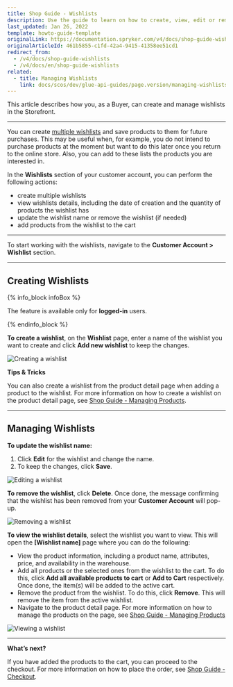 ```yaml
---
title: Shop Guide - Wishlists
description: Use the guide to learn on how to create, view, edit or remove wishlists on the store website.
last_updated: Jan 26, 2022
template: howto-guide-template
originalLink: https://documentation.spryker.com/v4/docs/shop-guide-wishlists
originalArticleId: 461b5855-c1fd-42a4-9415-41358ee51cd1
redirect_from:
  - /v4/docs/shop-guide-wishlists
  - /v4/docs/en/shop-guide-wishlists
related:
  - title: Managing Wishlists
    link: docs/scos/dev/glue-api-guides/page.version/managing-wishlists/managing-wishlists.html
---
```


This article describes how you, as a Buyer, can create and manage wishlists in the Storefront.
***

You can create [multiple wishlists](/docs/scos/user/features/{{page.version}}/wishlist-feature-overview.html) and save products to them for future purchases. This may be useful when, for example, you do not intend to purchase products at the moment but want to do this later once you return to the online store. Also, you can add to these lists the products you are interested in.

In the **Wishlists** section of your customer account, you can perform the following actions:
* create multiple wishlists
* view wishlists details, including the date of creation and the quantity of products the wishlist has
* update the wishlist name or remove the wishlist (if needed)
* add products from the wishlist to the cart

***
To start working with the wishlists, navigate to the **Customer Account > Wishlist** section.
***

## Creating Wishlists

{% info_block infoBox %}

The feature is available only for **logged-in** users.

{% endinfo_block %}

**To create a wishlist**, on the **Wishlist** page, enter a name of the wishlist you want to create and click **Add new wishlist** to keep the changes.

![Creating a wishlist](https://spryker.s3.eu-central-1.amazonaws.com/docs/User+Guides/Shop+User+Guides/Wishlists/create-wishlist.png)

**Tips & Tricks**

You can also create a wishlist from the product detail page when adding a product to the wishlist. For more information on how to create a wishlist on the product detail page, see [Shop Guide - Managing Products](/docs/scos/user/shop-user-guides/{{page.version}}/shop-guide-managing-products.html#adding-a-product-to-shopping-list).
***

## Managing Wishlists

**To update the wishlist name:**

1. Click **Edit** for the wishlist and change the name.
2. To keep the changes, click **Save**.

![Editing a wishlist](https://spryker.s3.eu-central-1.amazonaws.com/docs/User+Guides/Shop+User+Guides/Wishlists/edit-wishlist-name.png)

**To remove the wishlist**, click **Delete**. Once done, the message confirming that the wishlist has been removed from your **Customer Account** will pop-up.

![Removing a wishlist](https://spryker.s3.eu-central-1.amazonaws.com/docs/User+Guides/Shop+User+Guides/Wishlists/wishlists-page.png)

**To view the wishlist details**, select the wishlist you want to view. This will open the **[Wishlist name]** page where you can do the following:
* View the product information, including a product name, attributes, price, and availability in the warehouse.
* Add all products or the selected ones from the wishlist to the cart. To do this, click **Add all available products to cart** or **Add to Cart** respectively. Once done, the item(s) will be added to the active cart.
* Remove the product from the wishlist. To do this, click **Remove**. This will remove the item from the active wishlist.
* Navigate to the product detail page. For more information on how to manage the products on the page, see [Shop Guide - Managing Products](/docs/scos/user/shop-user-guides/{{page.version}}/shop-guide-managing-products.html#adding-a-product-to-wishlist)

![Viewing a wishlist](https://spryker.s3.eu-central-1.amazonaws.com/docs/User+Guides/Shop+User+Guides/Wishlists/view-wishlists.png)
***

**What’s next?**

If you have added the products to the cart, you can proceed to the checkout. For more information on how to place the order, see [Shop Guide - Checkout](/docs/scos/user/shop-user-guides/{{page.version}}/shop-guide-checkout/shop-guide-checkout.html).
